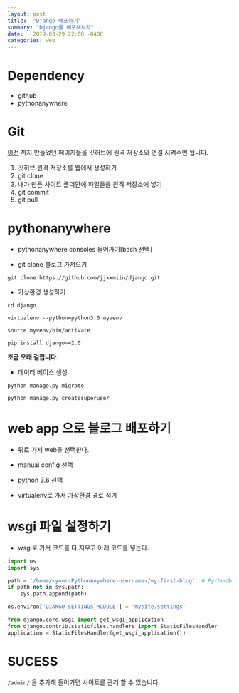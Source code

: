 ```yaml
---
layout: post
title:  "Django 배포하기"
summary: "Django를 배포해보자"
date:   2019-03-29 22:00 -0400
categories: web
---
```


# Dependency
- github
- pythonanywhere

# Git
[이전](https://jjxxmiin.github.io/web/2019/03/14/Django/) 까지 만들었던 페이지들을 깃허브에 원격 저장소와 연결 시켜주면 됩니다.

1. 깃허브 원격 저장소를 웹에서 생성하기
2. git clone
3. 내가 만든 사이트 폴더안에 파일들을 원격 저장소에 넣기
3. git commit
4. git pull


# pythonanywhere

- pythonanywhere consoles 들어가기[bash 선택]

- git clone 블로그 가져오기

```
git clone https://github.com/jjxxmiin/django.git
```

- 가상환경 생성하기

```
cd django

virtualenv --python=python3.6 myvenv

source myvenv/bin/activate

pip install django~=2.0
```

**조금 오래 걸립니다.**

- 데이터 베이스 생성

```
python manage.py migrate

python manage.py createsuperuser
```

# web app 으로 블로그 배포하기

- 뒤로 가서 web을 선택한다.

- manual config 선택

- python 3.6 선택

- virtualenv로 가서 가상환경 경로 적기

# wsgi 파일 설정하기

- wsgi로 가서 코드를 다 지우고 아래 코드를 넣는다.

```python
import os
import sys

path = '/home/<your-PythonAnywhere-username>/my-first-blog'  # PythonAnywhere 계정으로 바꾸세요.
if path not in sys.path:
    sys.path.append(path)

os.environ['DJANGO_SETTINGS_MODULE'] = 'mysite.settings'

from django.core.wsgi import get_wsgi_application
from django.contrib.staticfiles.handlers import StaticFilesHandler
application = StaticFilesHandler(get_wsgi_application())
```


# SUCESS

`/admin/` 을 추가해 들어가면 사이트를 관리 할 수 있습니다.
